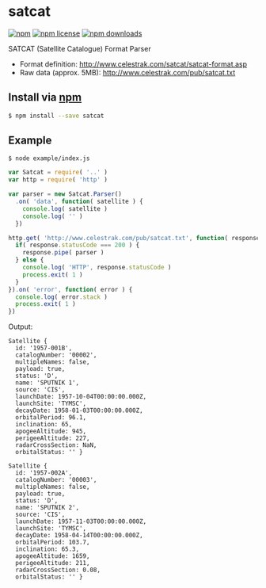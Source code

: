 # satcat
[![npm](https://img.shields.io/npm/v/satcat.svg?style=flat-square)](https://npmjs.com/package/satcat)
[![npm license](https://img.shields.io/npm/l/satcat.svg?style=flat-square)](https://npmjs.com/package/satcat)
[![npm downloads](https://img.shields.io/npm/dm/satcat.svg?style=flat-square)](https://npmjs.com/package/satcat)

SATCAT (Satellite Catalogue) Format Parser

- Format definition: http://www.celestrak.com/satcat/satcat-format.asp
- Raw data (approx. 5MB): http://www.celestrak.com/pub/satcat.txt

## Install via [npm](https://npmjs.com/package/satcat)

```sh
$ npm install --save satcat
```

## Example

```
$ node example/index.js
```

```js
var Satcat = require( '..' )
var http = require( 'http' )

var parser = new Satcat.Parser()
  .on( 'data', function( satellite ) {
    console.log( satellite )
    console.log( '' )
  })

http.get( 'http://www.celestrak.com/pub/satcat.txt', function( response ) {
  if( response.statusCode === 200 ) {
    response.pipe( parser )
  } else {
    console.log( 'HTTP', response.statusCode )
    process.exit( 1 )
  }
}).on( 'error', function( error ) {
  console.log( error.stack )
  process.exit( 1 )
})
```

Output:

```
Satellite {
  id: '1957-001B',
  catalogNumber: '00002',
  multipleNames: false,
  payload: true,
  status: 'D',
  name: 'SPUTNIK 1',
  source: 'CIS',
  launchDate: 1957-10-04T00:00:00.000Z,
  launchSite: 'TYMSC',
  decayDate: 1958-01-03T00:00:00.000Z,
  orbitalPeriod: 96.1,
  inclination: 65,
  apogeeAltitude: 945,
  perigeeAltitude: 227,
  radarCrossSection: NaN,
  orbitalStatus: '' }

Satellite {
  id: '1957-002A',
  catalogNumber: '00003',
  multipleNames: false,
  payload: true,
  status: 'D',
  name: 'SPUTNIK 2',
  source: 'CIS',
  launchDate: 1957-11-03T00:00:00.000Z,
  launchSite: 'TYMSC',
  decayDate: 1958-04-14T00:00:00.000Z,
  orbitalPeriod: 103.7,
  inclination: 65.3,
  apogeeAltitude: 1659,
  perigeeAltitude: 211,
  radarCrossSection: 0.08,
  orbitalStatus: '' }
```
